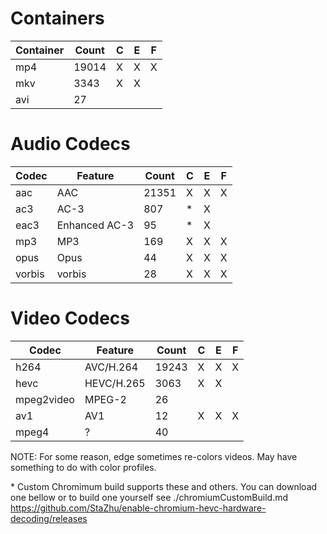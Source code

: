 # Containers

Container | Count | C | E | F
----------|-------|---|---|---
mp4       | 19014 | X | X | X
mkv       |  3343 | X | X |  
avi       |    27 |   |   |  


# Audio Codecs

Codec  | Feature       | Count | C | E | F
-------|---------------|-------|---|---|---
aac    | AAC           | 21351 | X | X | X
ac3    | AC-3          |   807 | * | X |  
eac3   | Enhanced AC-3 |    95 | * | X |  
mp3    | MP3           |   169 | X | X | X
opus   | Opus          |    44 | X | X | X
vorbis | vorbis        |    28 | X | X | X


# Video Codecs

Codec      | Feature    | Count | C | E | F
-----------|------------|-------|---|---|---
h264       | AVC/H.264  | 19243 | X | X | X
hevc       | HEVC/H.265 |  3063 | X | X |  
mpeg2video | MPEG-2     |    26 |   |   |  
av1        | AV1        |    12 | X | X | X
mpeg4      | ?          |    40 |   |   |  

NOTE: For some reason, edge sometimes re-colors videos. May have something to do with color profiles.

\* Custom Chromimum build supports these and others. You can download one bellow or to build one yourself see ./chromiumCustomBuild.md
https://github.com/StaZhu/enable-chromium-hevc-hardware-decoding/releases
